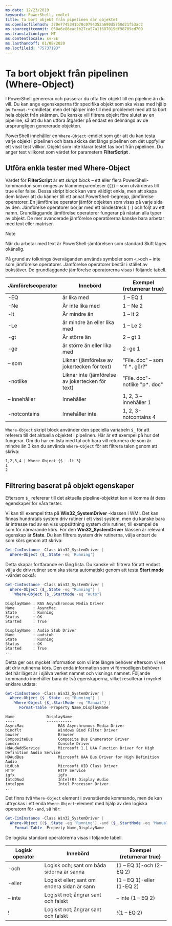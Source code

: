 ```yaml
---
ms.date: 12/23/2019
keywords: PowerShell, cmdlet
title: Ta bort objekt från pipelinen där objektet
ms.openlocfilehash: 370e7745341b70c0794352a690d5750d21f53ac2
ms.sourcegitcommit: 058a6e86eac1b27ca57a11687019df98709ed709
ms.translationtype: MT
ms.contentlocale: sv-SE
ms.lasthandoff: 01/08/2020
ms.locfileid: "75737193"
---
```

# <a name="removing-objects-from-the-pipeline-where-object"></a>Ta bort objekt från pipelinen (Where-Object)

I PowerShell genererar och passerar du ofta fler objekt till en pipeline än du vill. Du kan ange egenskaperna för specifika objekt som ska visas med hjälp av `Format-*`-cmdletar, men det hjälper inte till med problemet med att ta bort hela objekt från skärmen. Du kanske vill filtrera objekt före slutet av en pipeline, så att du kan utföra åtgärder på endast en delmängd av de ursprungligen genererade objekten.

PowerShell innehåller en `Where-Object`-cmdlet som gör att du kan testa varje objekt i pipelinen och bara skicka det längs pipelinen om det uppfyller ett visst test villkor. Objekt som inte klarar testet tas bort från pipelinen. Du anger test villkoret som värdet för parametern **FilterScript** .

## <a name="performing-simple-tests-with-where-object"></a>Utföra enkla tester med Where-Object

Värdet för **FilterScript** är ett *skript block* – ett eller flera PowerShell-kommandon som omges av klammerparenteser (`{}`) – som utvärderas till true eller false. Dessa skript block kan vara väldigt enkla, men att skapa dem kräver att du känner till ett annat PowerShell-begrepp, jämförelse operatorer. En jämförelse operator jämför objekten som visas på varje sida av den. Jämförelse operatorer börjar med ett bindestreck (`-`) och följt av ett namn. Grundläggande jämförelse operatorer fungerar på nästan alla typer av objekt. De mer avancerade jämförelse operatörerna kanske bara arbetar med text eller matriser.

> [!NOTE]
> När du arbetar med text är PowerShell-jämförelsen som standard Skift läges okänslig.

På grund av tolknings överväganden används symboler som `<`,`>`och `=` inte som jämförelse operatorer. Jämförelse operatorer består i stället av bokstäver. De grundläggande jämförelse operatorerna visas i följande tabell.

| Jämförelseoperator |                  Innebörd                   |    Exempel (returnerar true)    |
| ------------------- | ------------------------------------------ | ---------------------------- |
| -EQ                 | är lika med                                | 1 – EQ 1                      |
| -Ne                 | Är inte lika med                            | 1 – Ne 2                      |
| -lt                 | Är mindre än                               | 1 – lt 2                      |
| -Le                 | är mindre än eller lika med                   | 1 – Le 2                      |
| -gt                 | Är större än                            | 2 – gt 1                      |
| -ge                 | är större än eller lika med                | 2-ge 1                      |
| – som               | Liknar (jämförelse av jokertecken för text)     | "File. doc" – som "f *. gör?"    |
| -notlike            | Liknar inte (jämförelse av jokertecken för text) | "File. doc"-notlike "p*. doc" |
| – innehåller           | Innehåller                                   | 1, 2, 3 – innehåller 1            |
| -notcontains        | Innehåller inte                           | 1, 2, 3-notcontains 4         |

`Where-Object` skript block använder den speciella variabeln `$_` för att referera till det aktuella objektet i pipelinen. Här är ett exempel på hur det fungerar. Om du har en lista med tal och bara vill returnera de som är mindre än 3 kan du använda `Where-Object` för att filtrera talen genom att skriva:

```
1,2,3,4 | Where-Object {$_ -lt 3}
1
2
```

## <a name="filtering-based-on-object-properties"></a>Filtrering baserat på objekt egenskaper

Eftersom `$_` refererar till det aktuella pipeline-objektet kan vi komma åt dess egenskaper för våra tester.

Vi kan till exempel titta på **Win32_SystemDriver** -klassen i WMI. Det kan finnas hundratals system driv rutiner i ett visst system, men du kanske bara är intresse rad av en viss uppsättning system driv rutiner, till exempel de som för närvarande körs. För den **Win32_SystemDriver** klassen är relevant egenskap är **State**. Du kan filtrera system driv rutinerna, välja enbart de som körs genom att skriva:

```powershell
Get-CimInstance -Class Win32_SystemDriver |
  Where-Object {$_.State -eq 'Running'}
```

Detta skapar fortfarande en lång lista. Du kanske vill filtrera för att endast välja de driv rutiner som ska starta automatiskt genom att testa **Start mode** -värdet också:

```powershell
Get-CimInstance -Class Win32_SystemDriver |
  Where-Object {$_.State -eq "Running"} |
    Where-Object {$_.StartMode -eq "Auto"}
```

```Output
DisplayName : RAS Asynchronous Media Driver
Name        : AsyncMac
State       : Running
Status      : OK
Started     : True

DisplayName : Audio Stub Driver
Name        : audstub
State       : Running
Status      : OK
Started     : True
...
```

Detta ger oss mycket information som vi inte längre behöver eftersom vi vet att driv rutinerna körs.
Den enda information som vi förmodligen behöver i det här läget är i själva verket namnet och visnings namnet. Följande kommando innehåller bara de två egenskaperna, vilket resulterar i mycket enklare utdata:

```powershell
Get-CimInstance -Class Win32_SystemDriver |
  Where-Object {$_.State -eq "Running"} |
    Where-Object {$_.StartMode -eq "Manual"} |
      Format-Table -Property Name,DisplayName
```

```Output
Name              DisplayName
----              -----------
AsyncMac               RAS Asynchronous Media Driver
bindflt                Windows Bind Filter Driver
bowser                 Browser
CompositeBus           Composite Bus Enumerator Driver
condrv                 Console Driver
HdAudAddService        Microsoft 1.1 UAA Function Driver for High Definition Audio Service
HDAudBus               Microsoft UAA Bus Driver for High Definition Audio
HidUsb                 Microsoft HID Class Driver
HTTP                   HTTP Service
igfx                   igfx
IntcDAud               Intel(R) Display Audio
intelppm               Intel Processor Driver
...
```

Det finns två `Where-Object` element i ovanstående kommando, men de kan uttryckas i ett enda `Where-Object`-element med hjälp av den logiska operatorn för `-and`, så här:

```powershell
Get-CimInstance -Class Win32_SystemDriver |
  Where-Object {($_.State -eq 'Running') -and ($_.StartMode -eq 'Manual')} |
    Format-Table -Property Name,DisplayName
```

De logiska standard operatörerna visas i följande tabell.

| Logisk operator |                 Innebörd                  |  Exempel (returnerar true)  |
| ---------------- | ---------------------------------------- | ------------------------ |
| -och             | Logisk och; sant om båda sidorna är sanna | (1 – EQ 1)-och (2-EQ 2) |
| -eller              | Logiskt eller; sant om endera sidan är sann  | (1 – EQ 1)-eller (1-EQ 2)  |
| – inte             | Logiskt not; ångrar sant och falskt     | – inte (1 – EQ 2)           |
| \!               | Logiskt not; ångrar sant och falskt     | \!(1 – EQ 2)              |
